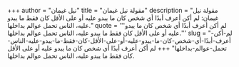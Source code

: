 +++
author = "نيل غيمان"
title = "مقولة نيل غيمان"
description = "مقولة نيل غيمان: لم أكن أعرف أبدًا أي شخص كان ما يبدو عليه أو على الأقل كان فقط ما يبدو عليه، الناس تحمل عوالم بداخلها."
quote = '''لم أكن أعرف أبدًا أي شخص كان ما يبدو عليه أو على الأقل كان فقط ما يبدو عليه، الناس تحمل عوالم بداخلها.''' 
slug = "لم-أكن-أعرف-أبدًا-أي-شخص-كان-ما-يبدو-عليه-أو-على-الأقل-كان-فقط-ما-يبدو-عليه-الناس-تحمل-عوالم-بداخلها"
+++
لم أكن أعرف أبدًا أي شخص كان ما يبدو عليه أو على الأقل كان فقط ما يبدو عليه، الناس تحمل عوالم بداخلها.
